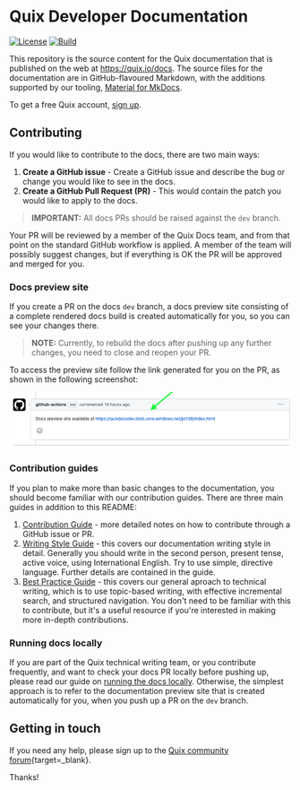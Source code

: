 # Quix Developer Documentation

[![License](https://img.shields.io/badge/License-Apache_2.0-blue.svg)](https://opensource.org/licenses/Apache-2.0)
[![Build](https://github.com/quixio/quix-docs/actions/workflows/sync-build-deploy.yaml/badge.svg)](https://github.com/quixio/quix-docs)

This repository is the source content for the Quix documentation that is published on the web at https://quix.io/docs. The source files for the documentation are in GitHub-flavoured Markdown, with the additions supported by our tooling, [Material for MkDocs](https://squidfunk.github.io/mkdocs-material/).

To get a free Quix account, [sign up](https://portal.platform.quix.ai/self-sign-up).

## Contributing

If you would like to contribute to the docs, there are two main ways:

1. **Create a GitHub issue** - Create a GitHub issue and describe the bug or change you would like to see in the docs.
2. **Create a GitHub Pull Request (PR)** - This would contain the patch you would like to apply to the docs.

> **IMPORTANT:** All docs PRs should be raised against the `dev` branch.

Your PR will be reviewed by a member of the Quix Docs team, and from that point on the standard GitHub workflow is applied. A member of the team will possibly suggest changes, but if everything is OK the PR will be approved and merged for you.

### Docs preview site

If you create a PR on the docs `dev` branch, a docs preview site consisting of a complete rendered docs build is created automatically for you, so you can see your changes there. 

> **NOTE:** Currently, to rebuild the docs after pushing up any further changes, you need to close and reopen your PR.

To access the preview site follow the link generated for you on the PR, as shown in the following screenshot:

![Docs preview site](./docs-preview-site.png)

### Contribution guides

If you plan to make more than basic changes to the documentation, you should become familiar with our contribution guides. There are three main guides in addition to this README:

1. [Contribution Guide](./CONTRIBUTING.md) - more detailed notes on how to contribute through a GitHub issue or PR.
2. [Writing Style Guide](./WRITING-STYLE.md) - this covers our documentation writing style in detail. Generally you should write in the second person, present tense, active voice, using International English. Try to use simple, directive language. Further details are contained in the guide.
3. [Best Practice Guide](./BEST-PRACTICE.md) - this covers our general aproach to technical writing, which is to use topic-based writing, with effective incremental search, and structured navigation. You don't need to be familiar with this to contribute, but it's a useful resource if you're interested in making more in-depth contributions.

### Running docs locally

If you are part of the Quix technical writing team, or you contribute frequently, and want to check your docs PR locally before pushing up, please read our guide on [running the docs locally](./RUNNING-DOCS-LOCALLY.md). Otherwise, the simplest approach is to refer to the documentation preview site that is created automatically for you, when you push up a PR on the `dev` branch.

## Getting in touch

If you need any help, please sign up to the [Quix community forum](https://forum.quix.io/){target=_blank}.

Thanks!
